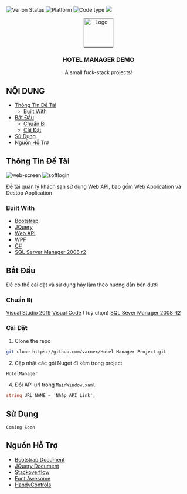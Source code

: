 ![Verion Status](https://img.shields.io/badge/version-1.0.0-orange) ![Platform](https://img.shields.io/badge/platform-Windows-lightgrey) ![Code type](https://img.shields.io/badge/C%23-.Net%204.8-green) ![](https://img.shields.io/badge/repo%20status-WIP-yellowgreen)
<br />
<p align="center">
  <a href="">
    <img src="https://avatars2.githubusercontent.com/u/17383395" alt="Logo" width="80" height="80">
  </a>

  <h3 align="center">HOTEL MANAGER DEMO</h3>

  <p align="center">
    A small fuck-stack projects!
</p>
</p>

## NỘI DUNG

* [Thông Tin Đề Tài](#thông-tin-đề-tài)
  * [Built With](#built-with)
* [Bắt Đầu](#bắt-đầu)
  * [Chuẩn Bị](#chuẩn-bị)
  * [Cài Đặt](#cài-đặt)
* [Sử Dụng](#sử-dụng)
* [Nguồn Hỗ Trợ](#nguồn-hỗ-trợ)

## Thông Tin Đề Tài


<img src="https://i.ibb.co/fnkJcr2/web-screen.png" alt="web-screen" border="0" />
<img src="https://i.ibb.co/xLMKYBJ/softlogin.png" alt="softlogin" border="0" />

Đề tài quản lý khách sạn sử dụng Web API, bao gồm Web Application và Destop Application


### Built With
* [Bootstrap](https://getbootstrap.com)
* [JQuery](https://jquery.com)
* [Web API](https://docs.microsoft.com/en-us/aspnet/web-api/)
* [WPF](https://docs.microsoft.com/en-us/dotnet/framework/wpf/)
* [C#](https://docs.microsoft.com/en-us/dotnet/csharp/)
* [SQL Server Manager 2008 r2](https://www.microsoft.com/en-us/download/details.aspx?id=30438)

## Bắt Đầu

Để có thể cài đặt và sử dụng hãy làm theo hương dẫn bên dưới

### Chuẩn Bị
[Visual Studio 2019]()
[Visual Code]() (Tuỳ chọn)
[SQL Sever Manager 2008 R2]()

### Cài Đặt

1. Clone the repo
```sh
git clone https://github.com/vacnex/Hotel-Manager-Project.git
```
2. Cập nhật các gói Nuget đi kèm trong project
```sh
HotelManager
```
4. Đổi API url trong `MainWindow.xaml`
```C#
string URL_NAME = 'Nhập API Link';
```
## Sử Dụng

```
Coming Soon
```

## Nguồn Hỗ Trợ
* [Bootstrap Document](https://getbootstrap.com/docs/4.5/getting-started/introduction/)
* [JQuery Document](https://api.jquery.com/)
* [Stackoverflow](stackoverflow.com)
* [Font Awesome](https://fontawesome.com)
* [HandyControls](https://ghost1372.github.io/handycontrol/)
